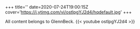 +++
title=''
date=2020-07-24T19:00:15Z
cover='https://i.ytimg.com/vi/ostlpgYJ2d4/hqdefault.jpg'
+++

All content belongs to GlennBeck.
{{< youtube ostlpgYJ2d4 >}}
